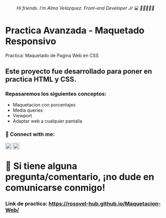 <h6 align="center">
Hi friends. I'm Alma Velazquez. Front-end Developer Jr 💻 👋🤓🥳👨‍🎓
</h6> 

# Practica Avanzada - Maquetado Responsivo
Practica: Maquetado de Pagina Web en CSS

## Este proyecto fue desarrollado para poner en practica HTML y CSS. 

### Repasaremos los siguientes conceptos:
* Maquetacion con porcentajes
* Media queries
* Viewport
* Adaptar web a cualquier pantalla




### 🤝 Connect with me:

<a href="https://www.linkedin.com/in/alma-rosa-vel%C3%A1zquez-9853a7191/"><img align="left" src="https://raw.githubusercontent.com/yushi1007/yushi1007/main/images/linkedin.svg" alt="Alma Velazquez | LinkedIn" width="21px"/></a>
<a href="https://www.instagram.com/rooxcross/"><img align="left" src="https://raw.githubusercontent.com/yushi1007/yushi1007/main/images/instagram.svg" alt="Alma Velazquez | Instagram" width="21px"/></a>
</br>
# 💬 Si tiene alguna pregunta/comentario, ¡no dude en comunicarse conmigo!


### Link de practica:  https://rossvel-hub.github.io/Maquetacion-Web/ 

